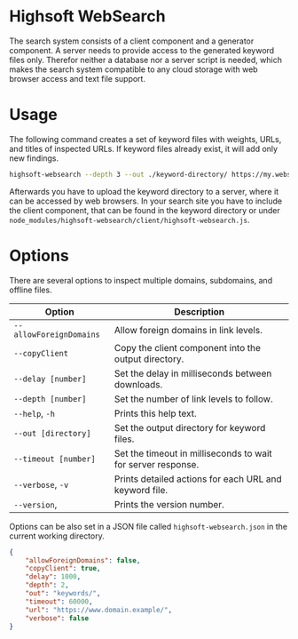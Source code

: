 Highsoft WebSearch
==================

The search system consists of a client component and a generator component. A
server needs to provide access to the generated keyword files only. Therefor
neither a database nor a server script is needed, which makes the search system
compatible to any cloud storage with web browser access and text file support.



Usage
=====

The following command creates a set of keyword files with weights, URLs, and
titles of inspected URLs. If keyword files already exist, it will add only new
findings.

```sh
highsoft-websearch --depth 3 --out ./keyword-directory/ https://my.website.example/
```

Afterwards you have to upload the keyword directory to a server, where it can be
accessed by web browsers. In your search site you have to include the client
component, that can be found in the keyword directory or under
`node_modules/highsoft-websearch/client/highsoft-websearch.js`.


Options
=======

There are several options to inspect multiple domains, subdomains, and offline
files.

| Option                  | Description                                                  |
|-------------------------|--------------------------------------------------------------|
| `--allowForeignDomains` | Allow foreign domains in link levels.                        |
| `--copyClient`          | Copy the client component into the output directory.         |
| `--delay [number]`      | Set the delay in milliseconds between downloads.             |
| `--depth [number]`      | Set the number of link levels to follow.                     |
| `--help`, `-h`          | Prints this help text.                                       |
| `--out [directory]`     | Set the output directory for keyword files.                  |
| `--timeout [number]`    | Set the timeout in milliseconds to wait for server response. |
| `--verbose`, `-v`       | Prints detailed actions for each URL and keyword file.       |
| `--version`,            | Prints the version number.                                   |

Options can be also set in a JSON file called `highsoft-websearch.json` in the
current working directory.

```json
{
    "allowForeignDomains": false,
    "copyClient": true,
    "delay": 1000,
    "depth": 2,
    "out": "keywords/",
    "timeout": 60000,
    "url": "https://www.domain.example/",
    "verbose": false
}
```
